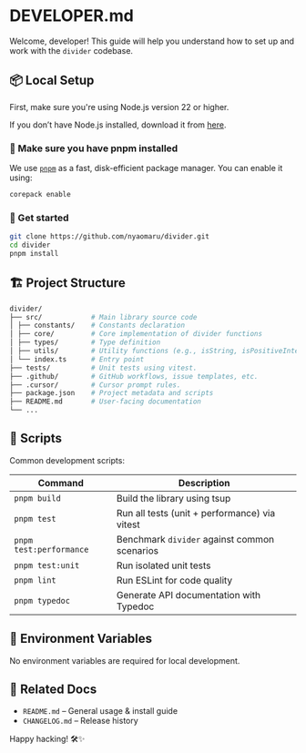 # DEVELOPER.md

Welcome, developer! This guide will help you understand how to set up and work with the `divider` codebase.

## 📦 Local Setup

First, make sure you're using Node.js version 22 or higher.

If you don’t have Node.js installed, download it from [here](https://nodejs.org/en/download).

### 📌 Make sure you have pnpm installed

We use [`pnpm`](https://pnpm.io/) as a fast, disk-efficient package manager.
You can enable it using:

```bash
corepack enable
```

### 🚀 Get started

```bash
git clone https://github.com/nyaomaru/divider.git
cd divider
pnpm install
```

## 🏗 Project Structure

```bash
divider/
├── src/            # Main library source code
│ ├── constants/    # Constants declaration
│ ├── core/         # Core implementation of divider functions
│ ├── types/        # Type definition
│ ├── utils/        # Utility functions (e.g., isString, isPositiveInteger)
│ └── index.ts      # Entry point
├── tests/          # Unit tests using vitest.
├── .github/        # GitHub workflows, issue templates, etc.
├── .cursor/        # Cursor prompt rules.
├── package.json    # Project metadata and scripts
├── README.md       # User-facing documentation
└── ...
```

## 🧪 Scripts

Common development scripts:

| Command                 | Description                                   |
| ----------------------- | --------------------------------------------- |
| `pnpm build`            | Build the library using tsup                  |
| `pnpm test`             | Run all tests (unit + performance) via vitest |
| `pnpm test:performance` | Benchmark `divider` against common scenarios  |
| `pnpm test:unit`        | Run isolated unit tests                       |
| `pnpm lint`             | Run ESLint for code quality                   |
| `pnpm typedoc`          | Generate API documentation with Typedoc       |

## 🌱 Environment Variables

No environment variables are required for local development.

## 🔗 Related Docs

- `README.md` – General usage & install guide
- `CHANGELOG.md` – Release history

Happy hacking! 🛠✨
